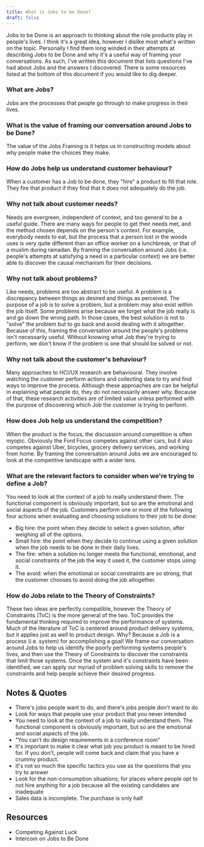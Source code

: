 ```yaml
---
title: What is Jobs to be Done?
draft: false
---
```

Jobs to be Done is an approach to thinking about the role products play in people's lives. I think it's a great idea, however I dislike most what's written on the topic. Personally I find them long winded in their attempts at describing Jobs to be Done and why it's a useful way of framing your conversations. As such, I've written this document that lists questions I've had about Jobs and the answers I discovered. There is some resources listed at the bottom of this document if you would like to dig deeper.

### What are Jobs?

Jobs are the processes that people go through to make progress in their lives.

### What is the value of framing our conversation around Jobs to be Done?

The value of the Jobs Framing is it helps us in constructing models about why people make the choices they make.

### How do Jobs help us understand customer behaviour?

When a customer has a Job to be done, they "hire" a product to fill that role. They fire that product if they find that it does not adequately do the job.

### Why not talk about customer needs?

Needs are evergreen, independent of context, and too general to be a useful guide. There are many ways for people to get their needs met, and the method chosen depends on the person's context. For example, everybody needs to eat, but the process that a person lost in the woods uses is very quite different than an office worker on a lunchbreak, or that of a muslim during ramadan. By framing the conversation around Jobs (i.e. people's attempts at satisfying a need in a particular context) we are better able to discover the causal mechanism for their decisions.

### Why not talk about problems?

Like needs, problems are too abstract to be useful. A problem is a discrepancy between things as desired and things as perceived. The purpose of a job is to solve a problem, but a problem may also exist within the job itself. Some problems arise because we forget what the job really is and go down the wrong path. In those cases, the best solution is not to "solve" the problem but to go back and avoid dealing with it altogether. Because of this, framing the conversation around the people's problems isn't necessarily useful. Without knowing what Job they're trying to perform, we don't know if the problem is one that should be solved or not.

### Why not talk about the customer's behaviour?

Many approaches to HCI/UX research are behavioural. They involve watching the customer perform actions and collecting data to try and find ways to improve the process. Although these approaches are can be helpful in explaining what people do, they do not necessarily answer why. Because of that, these research activities are of limited value unless performed with the purpose of discovering which Job the customer is trying to perform.

### How does Job help us understand the competition?

When the product is the focus, the discussion around competition is often myopic. Obviously the Ford Focus competes against other cars, but it also competes against Uber, bicycles, grocery delivery services, and working from home. By framing the conversation around Jobs we are encouraged to look at the competitive landscape with a wider lens.

### What are the relevant factors to consider when we're trying to define a Job?

You need to look at the context of a job to really understand them. The functional component is obviously important, but so are the emotional and social aspects of the job. Customers perform one or more of the following four actions when evaluating and choosing solutions to their job to be done:

* Big hire: the point when they decide to select a given solution, after weighing all of the options.
* Small hire: the point when they decide to continue using a given solution when the job needs to be done in their daily lives.
* The fire: when a solution no longer meets the functional, emotional, and social constraints of the job the way it used it, the customer stops using it.
* The avoid: when the emotional or social constraints are so strong, that the customer chooses to avoid doing the job altogether.

### How do Jobs relate to the Theory of Constraints?

These two ideas are perfectly compatible, however the Theory of Constraints (ToC) is the more general of the two. ToC provides the fundamental thinking required to improve the performance of systems. Much of the literature of ToC is centered around product delivery systems, but it applies just as well to product design. Why? Because a Job is a process (i.e. system) for accomplishing a goal! We frame our conversation around Jobs to help us identify the poorly performing systems people's lives, and then use the Theory of Constraints to discover the constraints that limit those systems. Once the system and it's constraints have been identified, we can apply our myriad of problem solving skills to remove the constraints and help people achieve their desired progress.

## Notes & Quotes

* There's jobs people want to do, and there's jobs people don't want to do
* Look for ways that people use your product that you never intended
* You need to look at the context of a job to really understand them. The functional component is obviously important, but so are the emotional and social aspects of the job.
* "You can't do design requirements in a conference room"
* It's important to make it clear what job you product is meant to be hired for. If you don't, people will come back and claim that you have a crummy product.
* It's not so much the specific tactics you use as the questions that you try to answer
* Look for the non-consumption situations; for places where people opt to not hire anything for a job because all the existing candidates are inadequate
* Sales data is incomplete. The purchase is only half

## Resources

* Competing Against Luck
* Intercom on Jobs to Be Done